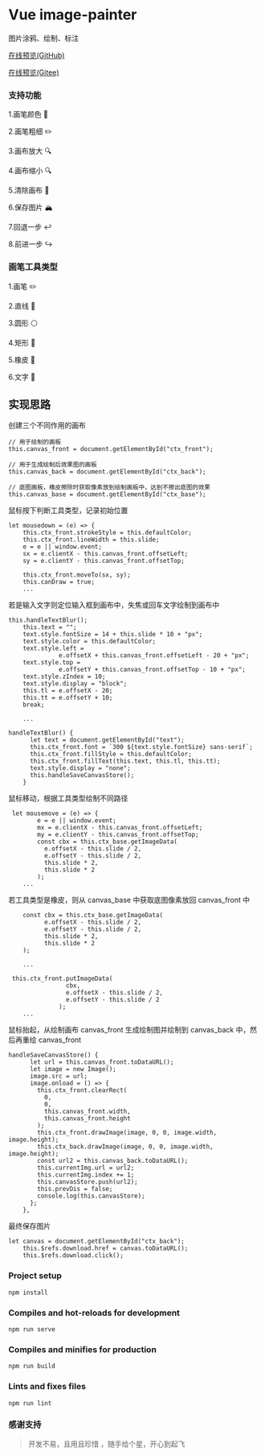 # Vue image-painter

图片涂鸦、绘制、标注

[在线预览(GitHub)](https://kevin123x.github.io/Vue-ImagePainter)

[在线预览(Gitee)](http://keivn.vip.com.gitee.io/vue-imagepainter)

### 支持功能

1.画笔颜色 🎨

2.画笔粗细 ✏️

3.画布放大 🔍

4.画布缩小 🔍

5.清除画布 🧹

6.保存图片 🏔

7.回退一步 ↩️

8.前进一步 ↪️

### 画笔工具类型

1.画笔 ✏️

2.直线 📏

3.圆形 ⚪️

4.矩形 🔲

5.橡皮 🧽

6.文字 📝

## 实现思路

创建三个不同作用的画布

```
// 用于绘制的画板
this.canvas_front = document.getElementById("ctx_front");

// 用于生成绘制后效果图的画板
this.canvas_back = document.getElementById("ctx_back");

// 底图画板，橡皮擦除时获取像素放到绘制画板中，达到不擦出底图的效果
this.canvas_base = document.getElementById("ctx_base");
```

鼠标按下判断工具类型，记录初始位置

```
let mousedown = (e) => {
    this.ctx_front.strokeStyle = this.defaultColor;
    this.ctx_front.lineWidth = this.slide;
    e = e || window.event;
    sx = e.clientX - this.canvas_front.offsetLeft;
    sy = e.clientY - this.canvas_front.offsetTop;

    this.ctx_front.moveTo(sx, sy);
    this.canDraw = true;
    ...
```

若是输入文字则定位输入框到画布中，失焦或回车文字绘制到画布中

```
this.handleTextBlur();
    this.text = "";
    text.style.fontSize = 14 + this.slide * 10 + "px";
    text.style.color = this.defaultColor;
    text.style.left =
              e.offsetX + this.canvas_front.offsetLeft - 20 + "px";
    text.style.top =
              e.offsetY + this.canvas_front.offsetTop - 10 + "px";
    text.style.zIndex = 10;
    text.style.display = "block";
    this.tl = e.offsetX - 20;
    this.tt = e.offsetY + 10;
    break;

    ...

handleTextBlur() {
      let text = document.getElementById("text");
      this.ctx_front.font = `300 ${text.style.fontSize} sans-serif`;
      this.ctx_front.fillStyle = this.defaultColor;
      this.ctx_front.fillText(this.text, this.tl, this.tt);
      text.style.display = "none";
      this.handleSaveCanvasStore();
    }
```

鼠标移动，根据工具类型绘制不同路径

```
 let mousemove = (e) => {
        e = e || window.event;
        mx = e.clientX - this.canvas_front.offsetLeft;
        my = e.clientY - this.canvas_front.offsetTop;
        const cbx = this.ctx_base.getImageData(
          e.offsetX - this.slide / 2,
          e.offsetY - this.slide / 2,
          this.slide * 2,
          this.slide * 2
        );
    ...
```

若工具类型是橡皮，则从 canvas_base 中获取底图像素放回 canvas_front 中

```
    const cbx = this.ctx_base.getImageData(
          e.offsetX - this.slide / 2,
          e.offsetY - this.slide / 2,
          this.slide * 2,
          this.slide * 2
    );

    ...

 this.ctx_front.putImageData(
                cbx,
                e.offsetX - this.slide / 2,
                e.offsetY - this.slide / 2
              );
    ...
```

鼠标抬起，从绘制画布 canvas_front 生成绘制图并绘制到 canvas_back 中，然后再重绘 canvas_front

```
handleSaveCanvasStore() {
      let url = this.canvas_front.toDataURL();
      let image = new Image();
      image.src = url;
      image.onload = () => {
        this.ctx_front.clearRect(
          0,
          0,
          this.canvas_front.width,
          this.canvas_front.height
        );
        this.ctx_front.drawImage(image, 0, 0, image.width, image.height);
        this.ctx_back.drawImage(image, 0, 0, image.width, image.height);
        const url2 = this.canvas_back.toDataURL();
        this.currentImg.url = url2;
        this.currentImg.index += 1;
        this.canvasStore.push(url2);
        this.prevDis = false;
        console.log(this.canvasStore);
      };
    },

```
最终保存图片
```
let canvas = document.getElementById("ctx_back");
    this.$refs.download.href = canvas.toDataURL();
    this.$refs.download.click();
```
### Project setup

```
npm install
```

### Compiles and hot-reloads for development

```
npm run serve
```

### Compiles and minifies for production

```
npm run build
```

### Lints and fixes files

```
npm run lint
```

### 感谢支持

> 开发不易，且用且珍惜 ，随手给个星，开心到起飞
